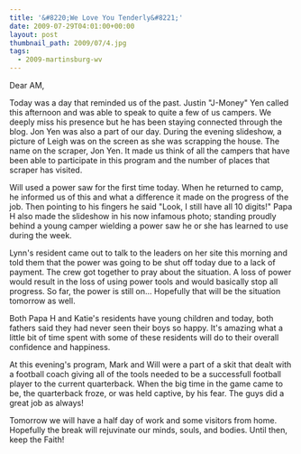 ```yaml
---
title: '&#8220;We Love You Tenderly&#8221;'
date: 2009-07-29T04:01:00+00:00
layout: post
thumbnail_path: 2009/07/4.jpg
tags:
  - 2009-martinsburg-wv
---
```

Dear AM,

Today was a day that reminded us of the past. Justin "J-Money" Yen called this afternoon and was able to speak to quite a few of us campers. We deeply miss his presence but he has been staying connected through the blog. Jon Yen was also a part of our day. During the evening slideshow, a picture of Leigh was on the screen as she was scrapping the house. The name on the scraper, Jon Yen. It made us think of all the campers that have been able to participate in this program and the number of places that scraper has visited.

Will used a power saw for the first time today. When he returned to camp, he informed us of this and what a difference it made on the progress of the job. Then pointing to his fingers he said "Look, I still have all 10 digits!" Papa H also made the slideshow in his now infamous photo; standing proudly behind a young camper wielding a power saw he or she has learned to use during the week.

Lynn's resident came out to talk to the leaders on her site this morning and told them that the power was going to be shut off today due to a lack of payment. The crew got together to pray about the situation. A loss of power would result in the loss of using power tools and would basically stop all progress. So far, the power is still on&#8230; Hopefully that will be the situation tomorrow as well.

Both Papa H and Katie's residents have young children and today, both fathers said they had never seen their boys so happy. It's amazing what a little bit of time spent with some of these residents will do to their overall confidence and happiness.

At this evening's program, Mark and Will were a part of a skit that dealt with a football coach giving all of the tools needed to be a successfull football player to the current quarterback. When the big time in the game came to be, the quarterback froze, or was held captive, by his fear. The guys did a great job as always!

Tomorrow we will have a half day of work and some visitors from home. Hopefully the break will rejuvinate our minds, souls, and bodies. Until then, keep the Faith!